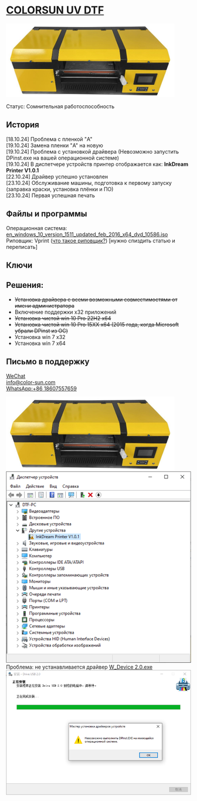 # <a href="https://www.color-sun.com/sdp/337300/4/pd-1485445/21107584-2969419/A3_Size_2_In_1_With_Laminator_Direct_To_Ab_Film_UV.html">COLORSUN UV DTF</a>
<img src="img/poster.jpg" height="200px">
<p>Статус: Сомнительная работоспособность</p>

## История
[18.10.24] Проблема с пленкой "A"<br>
[19.10.24] Замена пленки "A" на новую<br>
[19.10.24] Проблема с установкой драйвера (Невозможно запустить DPinst.exe на вашей операционной системе)<br>
[19.10.24] В диспетчере устройств принтер отображается как: <b>InkDream Printer V1.0.1</b><br>
[22.10.24] Драйвер успешно установлен<br>
[23.10.24] Обслуживание машины, подготовка к первому запуску (заправка краски, установка плёнки и ПО)<br>
[23.10.24] Первая успешная печать<br>

## Файлы и программы
Операционная система: <a href="https://drive.google.com/file/d/1hzp1NbWG_6A65wKcboNnkrFJYTbLoo3A/view?usp=sharing">en_windows_10_version_1511_updated_feb_2016_x64_dvd_10586.iso</a>
Риповщик: Vprint (<a href="https://colorart.ru/raster-image-processor/">что такое риповщик?</a>) [нужно спиздить статью и переписать]

## Ключи


## Решения:
- <s>Установка драйвера с всеми возможными совместимостями от имени администратора</s>
- Включение поддержки x32 приложений
- <s>Установка чистой win 10 Pro 22H2 x64</s>
- <s>Установка чистой win 10 Pro 15XX x64 (2015 года, когда Microsoft убрали DPinst из ОС)</s>
- Установка win 7 x32
- Установка win 7 x64

## Письмо в поддержку
<a href="https://u.wechat.com/MLusoXAwFwLZH03HaIT8UBg">WeChat</a><br>
<a href="info@color-sun.com">info@color-sun.com</a><br>
<a href="">WhatsApp:+86 18607557659</a><br>

<img src="img/poster.jpg" height="200px">
<img src="img/devices.png">
Проблема: не устанавливается драйвер
<a href="driver/W_Device 2.0.exe">W_Device 2.0.exe</a>
<img src="img/DPinst.exe_error.png">


